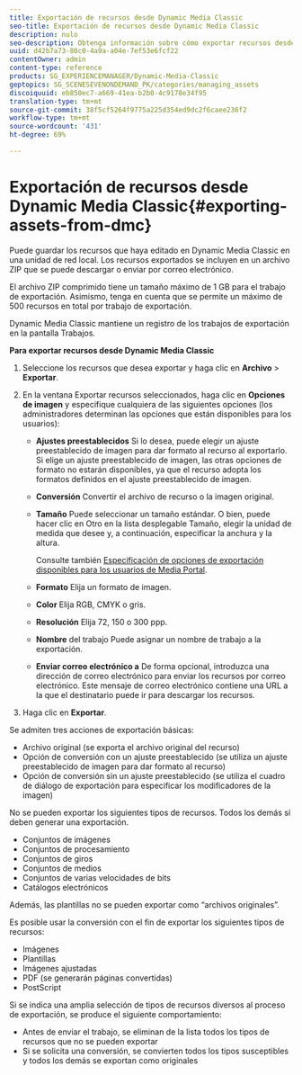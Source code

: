 ```yaml
---
title: Exportación de recursos desde Dynamic Media Classic
seo-title: Exportación de recursos desde Dynamic Media Classic
description: nulo
seo-description: Obtenga información sobre cómo exportar recursos desde Dynamic Media Classic.
uuid: d42b7a73-80c0-4a9a-a04e-7ef53e6fcf22
contentOwner: admin
content-type: reference
products: SG_EXPERIENCEMANAGER/Dynamic-Media-Classic
geptopics: SG_SCENESEVENONDEMAND_PK/categories/managing_assets
discoiquuid: eb850ec7-a669-41ea-b2b0-4c9178e34f95
translation-type: tm+mt
source-git-commit: 38f5cf5264f9775a225d354ed9dc2f6caee236f2
workflow-type: tm+mt
source-wordcount: '431'
ht-degree: 69%

---
```



# Exportación de recursos desde Dynamic Media Classic{#exporting-assets-from-dmc}

Puede guardar los recursos que haya editado en Dynamic Media Classic en una unidad de red local. Los recursos exportados se incluyen en un archivo ZIP que se puede descargar o enviar por correo electrónico.

El archivo ZIP comprimido tiene un tamaño máximo de 1 GB para el trabajo de exportación. Asimismo, tenga en cuenta que se permite un máximo de 500 recursos en total por trabajo de exportación.

Dynamic Media Classic mantiene un registro de los trabajos de exportación en la pantalla Trabajos.

**Para exportar recursos desde Dynamic Media Classic**

1. Seleccione los recursos que desea exportar y haga clic en **Archivo** > **Exportar**.
1. En la ventana Exportar recursos seleccionados, haga clic en **Opciones de imagen** y especifique cualquiera de las siguientes opciones (los administradores determinan las opciones que están disponibles para los usuarios):

   * **Ajustes preestablecidos** Si lo desea, puede elegir un ajuste preestablecido de imagen para dar formato al recurso al exportarlo. Si elige un ajuste preestablecido de imagen, las otras opciones de formato no estarán disponibles, ya que el recurso adopta los formatos definidos en el ajuste preestablecido de imagen.

   * **Conversión** Convertir el archivo de recurso o la imagen original.

   * **Tamaño** Puede seleccionar un tamaño estándar. O bien, puede hacer clic en Otro en la lista desplegable Tamaño, elegir la unidad de medida que desee y, a continuación, especificar la anchura y la altura.

      Consulte también [Especificación de opciones de exportación disponibles para los usuarios de Media Portal](specifying-export-options-available-media.md#specifying_export_options_available_to_media_portal_users).

   * **Formato** Elija un formato de imagen.

   * **Color** Elija RGB, CMYK o gris.

   * **Resolución** Elija 72, 150 o 300 ppp.

   * **Nombre** del trabajo Puede asignar un nombre de trabajo a la exportación.

   * **Enviar correo electrónico a** De forma opcional, introduzca una dirección de correo electrónico para enviar los recursos por correo electrónico. Este mensaje de correo electrónico contiene una URL a la que el destinatario puede ir para descargar los recursos.

1. Haga clic en **Exportar**.

Se admiten tres acciones de exportación básicas:

* Archivo original (se exporta el archivo original del recurso)
* Opción de conversión con un ajuste preestablecido (se utiliza un ajuste preestablecido de imagen para dar formato al recurso)
* Opción de conversión sin un ajuste preestablecido (se utiliza el cuadro de diálogo de exportación para especificar los modificadores de la imagen)

No se pueden exportar los siguientes tipos de recursos. Todos los demás sí deben generar una exportación.

* Conjuntos de imágenes
* Conjuntos de procesamiento
* Conjuntos de giros
* Conjuntos de medios
* Conjuntos de varias velocidades de bits
* Catálogos electrónicos

Además, las plantillas no se pueden exportar como “archivos originales”.

Es posible usar la conversión con el fin de exportar los siguientes tipos de recursos:

* Imágenes
* Plantillas
* Imágenes ajustadas
* PDF (se generarán páginas convertidas)
* PostScript

Si se indica una amplia selección de tipos de recursos diversos al proceso de exportación, se produce el siguiente comportamiento:

* Antes de enviar el trabajo, se eliminan de la lista todos los tipos de recursos que no se pueden exportar
* Si se solicita una conversión, se convierten todos los tipos susceptibles y todos los demás se exportan como originales


